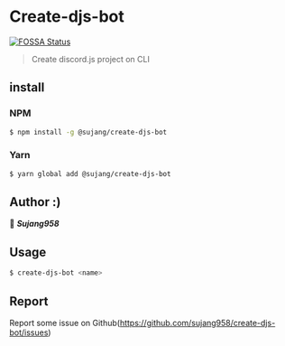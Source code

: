# Create-djs-bot
[![FOSSA Status](https://app.fossa.com/api/projects/git%2Bgithub.com%2Fsujang958%2Fcreate-djs-bot.svg?type=shield)](https://app.fossa.com/projects/git%2Bgithub.com%2Fsujang958%2Fcreate-djs-bot?ref=badge_shield)


> Create discord.js project on CLI


## install
### NPM
```sh
$ npm install -g @sujang/create-djs-bot
```
### Yarn
```sh
$ yarn global add @sujang/create-djs-bot
```

## Author :)
👤 ***Sujang958***

## Usage
```sh
$ create-djs-bot <name>
```

## Report
Report some issue on Github(https://github.com/sujang958/create-djs-bot/issues)
